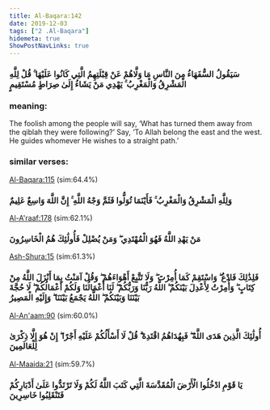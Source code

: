 ```yaml
---
title: Al-Baqara:142
date: 2019-12-03
tags: ["2 .Al-Baqara"]
hidemeta: true 
ShowPostNavLinks: true 
---
```

### سَيَقُولُ السُّفَهَاءُ مِنَ النَّاسِ مَا وَلَّاهُمْ عَنْ قِبْلَتِهِمُ الَّتِي كَانُوا عَلَيْهَا ۚ قُلْ لِلَّهِ الْمَشْرِقُ وَالْمَغْرِبُ ۚ يَهْدِي مَنْ يَشَاءُ إِلَىٰ صِرَاطٍ مُسْتَقِيمٍ
### meaning: 
The foolish among the people will say, ‘What has turned them away from the qiblah they were following?’ Say, ‘To Allah belong the east and the west. He guides whomever He wishes to a straight path.’
### similar verses: 

[Al-Baqara:115](/2/115) (sim:64.4%)

### وَلِلَّهِ الْمَشْرِقُ وَالْمَغْرِبُ ۚ فَأَيْنَمَا تُوَلُّوا فَثَمَّ وَجْهُ اللَّهِ ۚ إِنَّ اللَّهَ وَاسِعٌ عَلِيمٌ

[Al-A'raaf:178](/7/178) (sim:62.1%)

### مَنْ يَهْدِ اللَّهُ فَهُوَ الْمُهْتَدِي ۖ وَمَنْ يُضْلِلْ فَأُولَٰئِكَ هُمُ الْخَاسِرُونَ

[Ash-Shura:15](/42/15) (sim:61.3%)

### فَلِذَٰلِكَ فَادْعُ ۖ وَاسْتَقِمْ كَمَا أُمِرْتَ ۖ وَلَا تَتَّبِعْ أَهْوَاءَهُمْ ۖ وَقُلْ آمَنْتُ بِمَا أَنْزَلَ اللَّهُ مِنْ كِتَابٍ ۖ وَأُمِرْتُ لِأَعْدِلَ بَيْنَكُمُ ۖ اللَّهُ رَبُّنَا وَرَبُّكُمْ ۖ لَنَا أَعْمَالُنَا وَلَكُمْ أَعْمَالُكُمْ ۖ لَا حُجَّةَ بَيْنَنَا وَبَيْنَكُمُ ۖ اللَّهُ يَجْمَعُ بَيْنَنَا ۖ وَإِلَيْهِ الْمَصِيرُ

[Al-An'aam:90](/6/90) (sim:60.0%)

### أُولَٰئِكَ الَّذِينَ هَدَى اللَّهُ ۖ فَبِهُدَاهُمُ اقْتَدِهْ ۗ قُلْ لَا أَسْأَلُكُمْ عَلَيْهِ أَجْرًا ۖ إِنْ هُوَ إِلَّا ذِكْرَىٰ لِلْعَالَمِينَ

[Al-Maaida:21](/5/21) (sim:59.7%)

### يَا قَوْمِ ادْخُلُوا الْأَرْضَ الْمُقَدَّسَةَ الَّتِي كَتَبَ اللَّهُ لَكُمْ وَلَا تَرْتَدُّوا عَلَىٰ أَدْبَارِكُمْ فَتَنْقَلِبُوا خَاسِرِينَ
